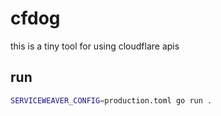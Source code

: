 # cfdog

this is a tiny tool for using cloudflare apis
## run
```bash
SERVICEWEAVER_CONFIG=production.toml go run . 
```
